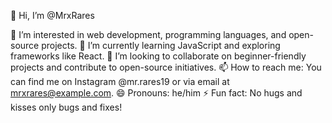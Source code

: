 👋 Hi, I’m @MrxRares

👀 I’m interested in web development, programming languages, and open-source projects.
🌱 I’m currently learning JavaScript and exploring frameworks like React.
💞️ I’m looking to collaborate on beginner-friendly projects and contribute to open-source initiatives.
📫 How to reach me: You can find me on Instagram @mr.rares19 or via email at mrxrares@example.com.
😄 Pronouns: he/him
⚡ Fun fact: No hugs and kisses only bugs and fixes!
